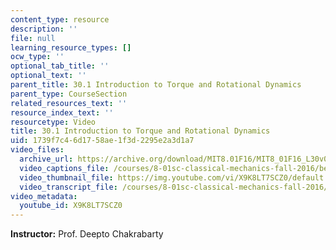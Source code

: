 ```yaml
---
content_type: resource
description: ''
file: null
learning_resource_types: []
ocw_type: ''
optional_tab_title: ''
optional_text: ''
parent_title: 30.1 Introduction to Torque and Rotational Dynamics
parent_type: CourseSection
related_resources_text: ''
resource_index_text: ''
resourcetype: Video
title: 30.1 Introduction to Torque and Rotational Dynamics
uid: 1739f7c4-6d17-58ae-1f3d-2295e2a3d1a7
video_files:
  archive_url: https://archive.org/download/MIT8.01F16/MIT8_01F16_L30v01_360p.mp4
  video_captions_file: /courses/8-01sc-classical-mechanics-fall-2016/be5a57ef46d95815ae4dc958c77024ef_X9K8LT7SCZ0.vtt
  video_thumbnail_file: https://img.youtube.com/vi/X9K8LT7SCZ0/default.jpg
  video_transcript_file: /courses/8-01sc-classical-mechanics-fall-2016/f50ece7a5a7980dc9d24fe8376a9978c_X9K8LT7SCZ0.pdf
video_metadata:
  youtube_id: X9K8LT7SCZ0
---
```


**Instructor:** Prof. Deepto Chakrabarty